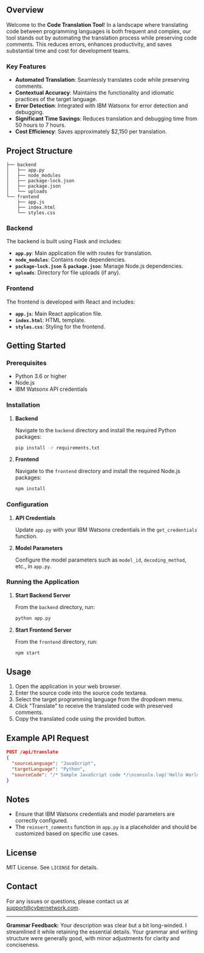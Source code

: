 ## Overview

Welcome to the **Code Translation Tool**! In a landscape where translating code between programming languages is both frequent and complex, our tool stands out by automating the translation process while preserving code comments. This reduces errors, enhances productivity, and saves substantial time and cost for development teams.

### Key Features

- **Automated Translation**: Seamlessly translates code while preserving comments.
- **Contextual Accuracy**: Maintains the functionality and idiomatic practices of the target language.
- **Error Detection**: Integrated with IBM Watsonx for error detection and debugging.
- **Significant Time Savings**: Reduces translation and debugging time from 50 hours to 7 hours.
- **Cost Efficiency**: Saves approximately $2,150 per translation.

## Project Structure

```
├── backend
│   ├── app.py
│   ├── node_modules
│   ├── package-lock.json
│   ├── package.json
│   └── uploads
└── frontend
    ├── app.js
    ├── index.html
    └── styles.css
```

### Backend

The backend is built using Flask and includes:

- **`app.py`**: Main application file with routes for translation.
- **`node_modules`**: Contains node dependencies.
- **`package-lock.json`** & **`package.json`**: Manage Node.js dependencies.
- **`uploads`**: Directory for file uploads (if any).

### Frontend

The frontend is developed with React and includes:

- **`app.js`**: Main React application file.
- **`index.html`**: HTML template.
- **`styles.css`**: Styling for the frontend.

## Getting Started

### Prerequisites

- Python 3.6 or higher
- Node.js
- IBM Watsonx API credentials

### Installation

1. **Backend**

   Navigate to the `backend` directory and install the required Python packages:
   ```bash
   pip install -r requirements.txt
   ```

2. **Frontend**

   Navigate to the `frontend` directory and install the required Node.js packages:
   ```bash
   npm install
   ```

### Configuration

1. **API Credentials**

   Update `app.py` with your IBM Watsonx credentials in the `get_credentials` function.

2. **Model Parameters**

   Configure the model parameters such as `model_id`, `decoding_method`, etc., in `app.py`.

### Running the Application

1. **Start Backend Server**

   From the `backend` directory, run:
   ```bash
   python app.py
   ```

2. **Start Frontend Server**

   From the `frontend` directory, run:
   ```bash
   npm start
   ```

## Usage

1. Open the application in your web browser.
2. Enter the source code into the source code textarea.
3. Select the target programming language from the dropdown menu.
4. Click "Translate" to receive the translated code with preserved comments.
5. Copy the translated code using the provided button.

## Example API Request

```json
POST /api/translate
{
  "sourceLanguage": "JavaScript",
  "targetLanguage": "Python",
  "sourceCode": "/* Sample JavaScript code */\nconsole.log('Hello World');"
}
```

## Notes

- Ensure that IBM Watsonx credentials and model parameters are correctly configured.
- The `reinsert_comments` function in `app.py` is a placeholder and should be customized based on specific use cases.

## License

MIT License. See `LICENSE` for details.

## Contact

For any issues or questions, please contact us at support@cybernetwork.com.

---

**Grammar Feedback:** Your description was clear but a bit long-winded. I streamlined it while retaining the essential details. Your grammar and writing structure were generally good, with minor adjustments for clarity and conciseness.
